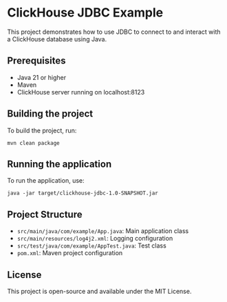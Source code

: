 # ClickHouse JDBC Example

This project demonstrates how to use JDBC to connect to and interact with a ClickHouse database using Java.

## Prerequisites

- Java 21 or higher
- Maven
- ClickHouse server running on localhost:8123

## Building the project

To build the project, run:

```
mvn clean package
```

## Running the application

To run the application, use:

```
java -jar target/clickhouse-jdbc-1.0-SNAPSHOT.jar
```

## Project Structure

- `src/main/java/com/example/App.java`: Main application class
- `src/main/resources/log4j2.xml`: Logging configuration
- `src/test/java/com/example/AppTest.java`: Test class
- `pom.xml`: Maven project configuration

## License

This project is open-source and available under the MIT License.

